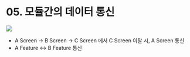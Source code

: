 # 05. 모듈간의 데이터 통신

![](https://img.shields.io/badge/Flutter_3.16.9-Dart_3.2.6-blue)

- A Screen -> B Screen -> C Screen 에서 C Screen 이탈 시, A Screen 통신
- A Feature <-> B Feature 통신
